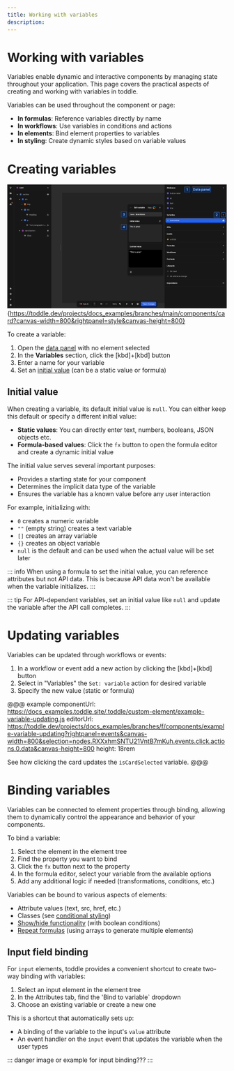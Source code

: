 ```yaml
---
title: Working with variables
description:
---
```


# Working with variables
Variables enable dynamic and interactive components by managing state throughout your application. This page covers the practical aspects of creating and working with variables in toddle.

Variables can be used throughout the component or page:
- **In formulas**: Reference variables directly by name
- **In workflows**: Use variables in conditions and actions
- **In elements**: Bind element properties to variables
- **In styling**: Create dynamic styles based on variable values

# Creating variables

![Create a variable|16/9](create-a-variable.webp){https://toddle.dev/projects/docs_examples/branches/main/components/card?canvas-width=800&rightpanel=style&canvas-height=800}

To create a variable:
1. Open the [data panel](/the-editor/data-panel) with no element selected
2. In the **Variables** section, click the [kbd]+[kbd] button
3. Enter a name for your variable
4. Set an [initial value](#initial-value) (can be a static value or formula)

## Initial value
When creating a variable, its default initial value is `null`. You can either keep this default or specify a different initial value:
- **Static values**: You can directly enter text, numbers, booleans, JSON objects etc.
- **Formula-based values**: Click the `fx` button to open the formula editor and create a dynamic initial value

The initial value serves several important purposes:
- Provides a starting state for your component
- Determines the implicit data type of the variable
- Ensures the variable has a known value before any user interaction

For example, initializing with:
- `0` creates a numeric variable
- `""` (empty string) creates a text variable
- `[]` creates an array variable
- `{}` creates an object variable
- `null` is the default and can be used when the actual value will be set later

::: info
When using a formula to set the initial value, you can reference attributes but not API data. This is because API data won't be available when the variable initializes.
:::

::: tip
For API-dependent variables, set an initial value like `null` and update the variable after the API call completes.
:::

# Updating variables
Variables can be updated through workflows or events:
1. In a workflow or event add a new action by clicking the [kbd]+[kbd] button
2. Select in "Variables" the `Set: variable` action for desired variable 
3. Specify the new value (static or formula)

@@@ example
componentUrl: https://docs_examples.toddle.site/.toddle/custom-element/example-variable-updating.js
editorUrl: https://toddle.dev/projects/docs_examples/branches/f/components/example-variable-updating?rightpanel=events&canvas-width=800&selection=nodes.RXXxhmSNTU21VntB7mKuh.events.click.actions.0.data&canvas-height=800
height: 18rem

See how clicking the card updates the `isCardSelected` variable.
@@@

# Binding variables
Variables can be connected to element properties through binding, allowing them to dynamically control the appearance and behavior of your components.

To bind a variable:
1. Select the element in the element tree
2. Find the property you want to bind
3. Click the `fx` button next to the property
4. In the formula editor, select your variable from the available options
5. Add any additional logic if needed (transformations, conditions, etc.)

Variables can be bound to various aspects of elements:
- Attribute values (text, src, href, etc.)
- Classes (see [conditional styling](/styling/conditional-styling#class-based-styles))
- [Show/hide functionality](/formulas/the-formula-editor) (with boolean conditions)
- [Repeat formulas](/formulas/repeat-formulas) (using arrays to generate multiple elements)

## Input field binding
For `input` elements, toddle provides a convenient shortcut to create two-way binding with variables:
1. Select an input element in the element tree
2. In the Attributes tab, find the 'Bind to variable` dropdown
3. Choose an existing variable or create a new one

This is a shortcut that automatically sets up:
- A binding of the variable to the input's `value` attribute
- An event handler on the `input` event that updates the variable when the user types

::: danger
image or example for input binding???
:::